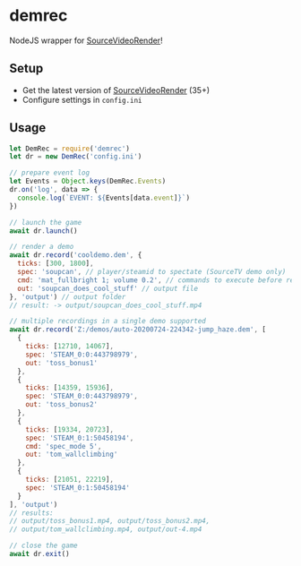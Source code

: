 # demrec
NodeJS wrapper for [SourceVideoRender](https://github.com/crashfort/SourceDemoRender)!

## Setup
- Get the latest version of [SourceVideoRender](https://github.com/crashfort/SourceDemoRender) (35+)
- Configure settings in `config.ini`

## Usage
```js
let DemRec = require('demrec')
let dr = new DemRec('config.ini')

// prepare event log
let Events = Object.keys(DemRec.Events)
dr.on('log', data => {
  console.log(`EVENT: ${Events[data.event]}`)
})

// launch the game
await dr.launch()

// render a demo
await dr.record('cooldemo.dem', {
  ticks: [300, 1800], 
  spec: 'soupcan', // player/steamid to spectate (SourceTV demo only)
  cmd: 'mat_fullbright 1; volume 0.2', // commands to execute before recording
  out: 'soupcan_does_cool_stuff' // output file
}, 'output') // output folder
// result: -> output/soupcan_does_cool_stuff.mp4

// multiple recordings in a single demo supported
await dr.record('Z:/demos/auto-20200724-224342-jump_haze.dem', [
  {
    ticks: [12710, 14067],
    spec: 'STEAM_0:0:443798979',
    out: 'toss_bonus1'
  },
  {
    ticks: [14359, 15936],
    spec: 'STEAM_0:0:443798979',
    out: 'toss_bonus2'
  },
  {
    ticks: [19334, 20723],
    spec: 'STEAM_0:1:50458194',
    cmd: 'spec_mode 5',
    out: 'tom_wallclimbing'
  },
  {
    ticks: [21051, 22219],
    spec: 'STEAM_0:1:50458194'
  }
], 'output')
// results: 
// output/toss_bonus1.mp4, output/toss_bonus2.mp4, 
// output/tom_wallclimbing.mp4, output/out-4.mp4

// close the game
await dr.exit()
```
